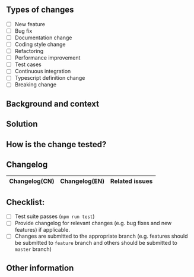 <!--
  Thanks so much for your PR and contribution.
  
  Before submitting, please make sure to follow the Pull Request Guidelines: https://github.com/arco-design/color/blob/master/CONTRIBUTING.md
-->

<!-- Put an `x` in "[ ]" to check a box) -->

## Types of changes

<!-- What types of changes does this PR introduce -->
- [ ] New feature
- [ ] Bug fix
- [ ] Documentation change
- [ ] Coding style change
- [ ] Refactoring
- [ ] Performance improvement
- [ ] Test cases
- [ ] Continuous integration
- [ ] Typescript definition change
- [ ] Breaking change

## Background and context

<!-- Explain what problem does the PR solve -->
<!-- Link to related open issues if applicable -->

## Solution

<!-- Describe how the problem is fixed in detail -->

## How is the change tested?

<!-- Unit tests should be added/updated for bug fixes and new features, if applicable -->
<!-- Please describe how you tested the change. E.g. Creating/updating unit tests or attaching a screenshot of how it works with your change -->

## Changelog

| Changelog(CN) | Changelog(EN) | Related issues | 
| ------------- | ------------- | -------------- |

## Checklist:

- [ ] Test suite passes (`npm run test`)
- [ ] Provide changelog for relevant changes (e.g. bug fixes and new features) if applicable.
- [ ] Changes are submitted to the appropriate branch (e.g. features should be submitted to `feature` branch and others should be submitted to `master` branch)

## Other information

<!-- Please describe what other information that should be taken care of. E.g. describe the impact if introduce a breaking change -->